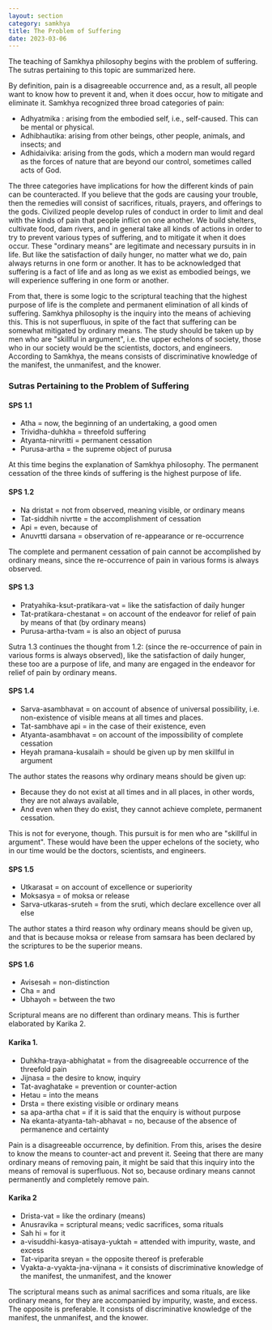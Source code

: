 ```yaml
---
layout: section
category: samkhya
title: The Problem of Suffering
date: 2023-03-06
---
```

The teaching of Samkhya philosophy begins with the problem of suffering. The sutras pertaining to this topic are summarized here.

By definition, pain is a disagreeable occurrence and, as a result, all people want to know how to prevent it and, when it does occur, how to mitigate and eliminate it. Samkhya recognized three broad categories of pain: 
- Adhyatmika : arising from the embodied self, i.e., self-caused. This can be mental or physical.
- Adhibhautika: arising from other beings, other people, animals, and  insects; and
- Adhidaivika: arising from the gods, which a modern man would regard as the forces of nature that are beyond our control, sometimes called acts of God.
	
The three categories have implications for how the different kinds of pain can be counteracted. If you believe that the gods are causing your trouble, then the remedies will consist of sacrifices, rituals, prayers, and offerings to the gods. Civilized people develop rules of conduct in order to limit and deal with the kinds of pain that people inflict on one another. We build shelters, cultivate food, dam rivers, and in general take all kinds of actions in order to try to prevent various types of suffering, and to mitigate it when it does occur. These "ordinary means" are legitimate and necessary pursuits in in life. But like the satisfaction of daily hunger, no matter what we do, pain always returns in one form or another. It has to be acknowledged that suffering is a fact of life and as long as we exist as embodied beings, we will experience suffering in one form or another.  

From that, there is some logic to the scriptural teaching that the highest purpose of life is the complete and permanent elimination of all kinds of suffering. Samkhya philosophy is the inquiry into the means of achieving this. This is not superfluous, in spite of the fact that suffering can be somewhat mitigated by ordinary means. The study should be taken up by men who are "skillful in argument", i.e. the upper echelons of society, those who in our society would be the scientists, doctors, and engineers. According to Samkhya, the means consists of discriminative knowledge of the manifest, the unmanifest, and the knower. 

### Sutras Pertaining to the Problem of Suffering

#### SPS 1.1
- Atha = now, the beginning of an undertaking, a good omen
- Trividha-duhkha = threefold suffering
- Atyanta-nirvritti = permanent cessation
- Purusa-artha = the supreme object of purusa

At this time begins the explanation of Samkhya philosophy. The permanent cessation of the three kinds of suffering is the highest purpose of life.

#### SPS  1.2
- Na dristat = not from observed, meaning visible, or ordinary means
- Tat-siddhih nivrtte = the accomplishment of cessation
- Api = even, because of 
- Anuvrtti darsana = observation of re-appearance or re-occurrence

The complete and permanent cessation of pain cannot be accomplished by ordinary means, since the re-occurrence of pain in various forms is always observed.

#### SPS 1.3
- Pratyahika-ksut-pratikara-vat = like the satisfaction of daily hunger
- Tat-pratikara-chestanat = on account of the endeavor for relief of pain by means of that (by ordinary means)
- Purusa-artha-tvam = is also an object of purusa

Sutra 1.3 continues the thought from 1.2: (since the re-occurrence of pain in various forms is always observed), like the satisfaction of daily hunger, these too are a purpose of life, and many are engaged in the endeavor for relief of pain by ordinary means.

#### SPS 1.4
- Sarva-asambhavat = on account of absence of universal possibility, i.e. non-existence of visible means at all times and places.
- Tat-sambhave api = in the case of their existence, even
- Atyanta-asambhavat = on account of the impossibility of complete cessation
- Heyah pramana-kusalaih = should be given up by men skillful in argument 

The author states the reasons why ordinary means should be given up:
- Because they do not exist at all times and in all places, in other words, they are not always available,
- And even when they do exist, they cannot achieve complete, permanent cessation.
	
This is not for everyone, though. This pursuit is for men who are "skillful in argument". These would have been the upper echelons of the society, who in our time would be the doctors, scientists, and engineers.

#### SPS 1.5
- Utkarasat = on account of excellence or superiority
- Moksasya = of moksa or release
- Sarva-utkaras-sruteh = from the sruti, which declare excellence over all else

The author states a third reason why ordinary means should be given up, and that is because moksa or release from samsara has been declared by the scriptures to be the superior means.

#### SPS 1.6
- Avisesah = non-distinction
- Cha = and
- Ubhayoh = between the two

Scriptural means are no different than ordinary means. This is further elaborated by Karika 2.

#### Karika 1.
- Duhkha-traya-abhighatat =  from the disagreeable occurrence of the threefold pain
- Jijnasa = the desire to know, inquiry
- Tat-avaghatake = prevention or counter-action
- Hetau = into the means
- Drsta = there existing visible or ordinary means
- sa apa-artha chat = if it is said that the enquiry is without purpose
- Na ekanta-atyanta-tah-abhavat = no, because of the absence of permanence and certainty

Pain is a disagreeable occurrence, by definition. From this, arises the desire to know the means to counter-act and prevent it. Seeing that there are many ordinary means of removing pain, it might be said that this inquiry into the means of removal is superfluous. Not so, because ordinary means cannot permanently and completely remove pain.

#### Karika 2
- Drista-vat = like the ordinary (means)
- Anusravika = scriptural means; vedic sacrifices, soma rituals
- Sah hi = for it
- a-visuddhi-kasya-atisaya-yuktah = attended with impurity, waste, and excess
- Tat-viparita sreyan = the opposite thereof is preferable
- Vyakta-a-vyakta-jna-vijnana = it consists of discriminative knowledge of the manifest, the unmanifest, and the knower 

The scriptural means such as animal sacrifices and soma rituals, are like ordinary means, for they are accompanied by impurity, waste, and excess. The opposite is preferable. It consists of discriminative knowledge of the manifest, the unmanifest, and the knower.
